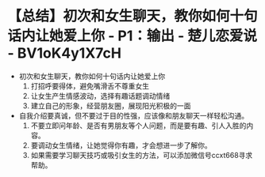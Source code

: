 # 【总结】初次和女生聊天，教你如何十句话内让她爱上你 - P1：输出 - 楚儿恋爱说 - BV1oK4y1X7cH

-   初次和女生聊天，教你如何十句话内让她爱上你
    1.  打招呼要得体，避免嘴滑舌不尊重女生
    2.  让女生产生情感波动，选择有趣话题调动情绪
    3.  建立自己的形象，经营朋友圈，展现阳光积极的一面
-   自我介绍要真诚，但不要过于目的性强，应该像和朋友聊天一样轻松沟通。
    1.  不要立即问年龄、是否有男朋友等个人问题，而是要有趣、引人入胜的内容。
    2.  要调动女生情绪，让她觉得你有趣，才会想进一步了解你。
    3.  如果需要学习聊天技巧或吸引女生的方法，可以添加微信号ccxt668寻求帮助。